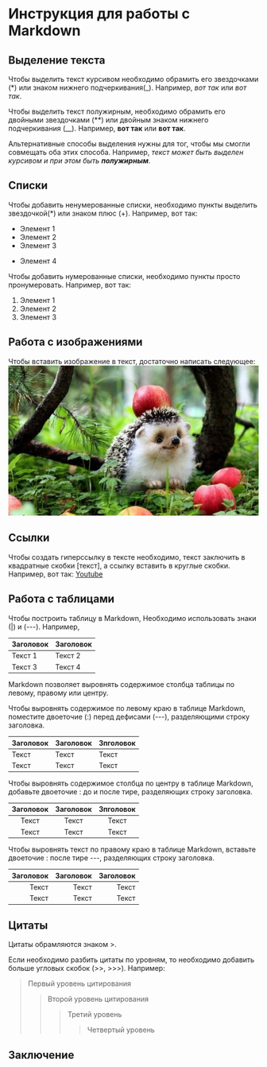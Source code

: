 # Инструкция для работы с Markdown

## Выделение текста

Чтобы выделить текст курсивом необходимо обрамить его звездочками (*) или знаком нижнего подчеркивания(_). Например, *вот так* или _вот так_.

Чтобы выделить текст полужирным, необходимо обрамить его двойными звездочками (**) или двойным знаком нижнего подчеркивания (__). Например, **вот так** или __вот так__.

Альтернативные способы выделения нужны для тог, чтобы мы смогли совмещать оба этих способа. Например, _текст может быть выделен курсивом и при этом быть **полужирным**_.


## Списки

Чтобы добавить ненумерованные списки, необходимо пункты выделить звездочкой(*) или знаком плюс (+). Например, вот так:
* Элемент 1
* Элемент 2
* Элемент 3
+ Элемент 4

Чтобы добавить нумерованные списки, необходимо пункты просто пронумеровать. Например, вот так:
1. Элемент 1
2. Элемент 2
3. Элемент 3

## Работа с изображениями

Чтобы вставить изображение в текст, достаточно написать следующее:
![Привет, это ежик!](ejik.jpg)


## Ссылки

Чтобы создать гиперссылку в тексте необходимо, текст заключить в квадратные скобки [текст], а ссылку вставить в круглые скобки. Например, вот так: [Youtube](https://www.youtube.com/)

## Работа с таблицами

Чтобы построить таблицу в Markdown, Необходимо использовать знаки (|) и (---). Например,

|Заголовок | Заголовок |
| ---------- | -------- |
| Текст 1  | Текст 2 |
| Текст 3  | Текст 4 |

Markdown позволяет выровнять содержимое столбца таблицы по левому, правому или центру.

Чтобы выровнять содержимое по левому краю в таблице Markdown, поместите двоеточие (:) перед дефисами (---), разделяющими строку заголовка.


| Заголовок  | Заголовок| Зпголовок |
|    :---    |  :----   | :---  |
| Текст      | Текст    | Текст |
| Текст      | Текст    | Текст |

Чтобы выровнять содержимое столбца по центру в таблице Markdown, добавьте двоеточие : до и после тире, разделяющих строку заголовка.

| Заголовок  | Заголовок| Зпголовок |
|    :---:   |  :----:  | :---:  |
| Текст      | Текст    | Текст |
| Текст      | Текст    | Текст |

Чтобы выровнять текст по правому краю в таблице Markdown, вставьте двоеточие : после тире ---, разделяющих строку заголовка.

|Заголовок| Заголовок| Заголовок|
| -------:| --------:| --------:|
|Текст    | Текст    | Текст    |
|Текст    | Текст    | Текст    |

## Цитаты

Цитаты обрамляются знаком >.

Если необходимо разбить цитаты по уровням, то необходимо добавить больше угловых скобок (>>, >>>). Например:

> Первый уровень цитирования
>> Второй уровень цитирования
>>> Третий уровень
>>>> Четвертый уровень

## Заключение